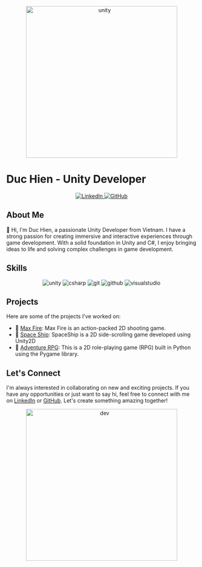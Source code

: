 <p align="center">
  <img src="https://media.giphy.com/media/13HgwGsXF0aiGY/giphy.gif" alt="unity" width="400" />
</p>

# Duc Hien - Unity Developer

<p align="center">
  <a href="https://www.linkedin.com/in/hi%E1%BB%83n-nguy%E1%BB%85n-%C4%91%E1%BB%A9c-274729250/">
    <img src="https://img.shields.io/badge/LinkedIn--blue?style=flat&logo=linkedin" alt="LinkedIn" />
  </a>
  <a href="https://github.com/DucHienIT">
    <img src="https://img.shields.io/badge/GitHub--black?style=flat&logo=github" alt="GitHub" />
  </a>
</p>

## About Me

👋 Hi, I'm Duc Hien, a passionate Unity Developer from Vietnam. I have a strong passion for creating immersive and interactive experiences through game development. With a solid foundation in Unity and C#, I enjoy bringing ideas to life and solving complex challenges in game development.

## Skills

<p align="center">
  <img src="https://img.icons8.com/color/48/000000/unity.png" alt="unity" />
  <img src="https://img.icons8.com/color/48/000000/c-sharp-logo.png" alt="csharp" />
  <img src="https://img.icons8.com/color/48/000000/git.png" alt="git" />
  <img src="https://img.icons8.com/color/48/000000/github.png" alt="github" />
  <img src="https://img.icons8.com/color/48/000000/visual-studio.png" alt="visualstudio" />
</p>

## Projects

Here are some of the projects I've worked on:

- 🚀 [Max Fire](https://github.com/DucHienIT/GameIndie_DH01): Max Fire is an action-packed 2D shooting game.
- 🚀 [Space Ship](https://github.com/DucHienIT/Game_Space_Ship): SpaceShip is a 2D side-scrolling game developed using Unity2D
- 🚀 [Adventure RPG](https://github.com/DucHienIT/GAME_PYTHON): This is a 2D role-playing game (RPG) built in Python using the Pygame library. 

## Let's Connect

I'm always interested in collaborating on new and exciting projects. If you have any opportunities or just want to say hi, feel free to connect with me on [LinkedIn](https://www.linkedin.com/in/hi%E1%BB%83n-nguy%E1%BB%85n-%C4%91%E1%BB%A9c-274729250/) or [GitHub](https://github.com/DucHienIT). Let's create something amazing together!

<p align="center">
  <img src="https://cdn.dribbble.com/users/104773/screenshots/5615753/dribbble_1.gif" alt="dev" width="400" />
</p>
